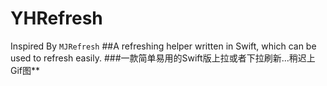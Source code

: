 # YHRefresh
Inspired By `MJRefresh`
##A refreshing helper written in Swift, which can be used to refresh easily.
###一款简单易用的Swift版上拉或者下拉刷新...稍迟上Gif图**
